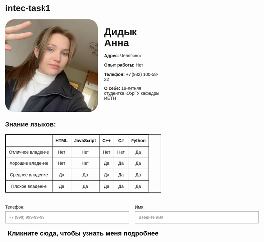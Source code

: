 # intec-task1
<!DOCTYPE html>
<html lang="en">
<head>
    <meta charset="UTF-8">
    <meta name="viewport" content="width=device-width, initial-scale=1.0">
    <title>Personal Info Page</title>
    <style>
        body {
            font-family: Arial, sans-serif;
            margin: 20px;
        }
        .header {
            display: flex;
            align-items: center;
            gap: 20px;
        }
        .header img {
            width: 300px;
            height: 300px;
            border-radius: 10%;
            object-fit: cover;
        }
        .header h1 {
            font-size: 2rem;
            margin: 0;
        }
        .info {
            margin-top: 20px;
        }
        .info p {
            margin: 5px 0;
        }
        table {
            width: 100%;
            border-collapse: collapse;
            margin-top: 20px;
        }
        table, th, td {
            border: 1px solid black;
        }
        th, td {
            padding: 10px;
            text-align: center;
        }
        .input-section {
            margin-top: 40px;
            display: flex;
            justify-content: start;
            align-items: center;
            gap: 20px;
        }
        .input-row {
            display: flex;
            flex-direction: column;
            align-items: flex-start;
        }
        .input-row label {
            margin-bottom: 5px;
            font-size: 14px;
        }
        .input-row input {
            padding: 10px;
            width: 400px;
            box-sizing: border-box;
        }
        .toggle-info-container {
            text-align: center;
            margin-top: 20px;
        }
        .toggle-info {
            text-align: center;
            cursor: pointer;
            color: black;
        }
        .extra-info {
            display: none;
            margin-top: 10px;
            text-align: center;
        }
    </style>
</head>
<body>
    <div class="header">
        <img src="photo_2024-10-04_20-01-05.jpg" alt="Profile Photo">
        <div>
            <h1>Дидык Анна</h1>
            <p><strong>Адрес:</strong> Челябинск</p>
            <p><strong>Опыт работы:</strong> Нет</p>
            <p><strong>Телефон:</strong> +7 (982) 100-58-22</p>
            <p><strong>О себе:</strong> 19-летняя студентка ЮУрГУ кафедры ИЕТН</p>
        </div>
    </div>
    <h2>Знание языков:</h2>
    <table>
        <tr>
            <th></th>
            <th>HTML</th>
            <th>JavaScript</th>
            <th>C++</th>
            <th>C#</th>
            <th>Python</th>
        </tr>
        <tr>
            <td>Отличное владение</td>
            <td>Нет</td>
            <td>Нет</td>
            <td>Нет</td>
            <td>Нет</td>
            <td>Да</td>
        </tr>
        <tr>
            <td>Хорошие владение</td>
            <td>Нет</td>
            <td>Нет</td>
            <td>Да</td>
            <td>Да</td>
            <td>Да</td>
        </tr>
        <tr>
            <td>Среднее владение</td>
            <td>Да</td>
            <td>Да</td>
            <td>Да</td>
            <td>Да</td>
            <td>Да</td>
        </tr>
        <tr>
            <td>Плохое владение</td>
            <td>Да</td>
            <td>Да</td>
            <td>Да</td>
            <td>Да</td>
            <td>Да</td>
        </tr>
    </table>
    <div class="input-section">
        <div class="input-row">
            <label for="phone">Телефон:</label>
            <input type="tel" id="phone" name="phone" placeholder="+7 (999) 999-99-99">
        </div>
        <div class="input-row">
            <label for="name">Имя:</label>
            <input type="text" id="name" name="name" placeholder="Введите имя">
        </div>
    </div>    
    <h2 class="toggle-info" style="cursor: pointer; color: black; margin-top: 20px;">
        Кликните сюда, чтобы узнать меня подробнее
    </h2>
    <div class="extra-info" style="display: none; margin-top: 20px;">
        <p><strong>Интересы:</strong> Программирование, видеоигры, путешествия.</p>
        <p><strong>Образование:</strong> 2 курс ЮУрГУ кафедры ИЕТН, направление - "Прикладная математика и информатика".</p>
        <p><strong>Интересный факт:</strong> Подрабатывала в онлайн-школе программирования <i>itgen.io</i> составителем обучающего курса Python базового уровня.</p>
    </div>    
    <script>
        const toggleButton = document.querySelector('.toggle-info');
        const extraInfo = document.querySelector('.extra-info');

        toggleButton.addEventListener('click', () => {
            extraInfo.style.display = extraInfo.style.display === 'none' || extraInfo.style.display === '' 
                ? 'block' 
                : 'none';
        });
    </script>
</body>
</html>
